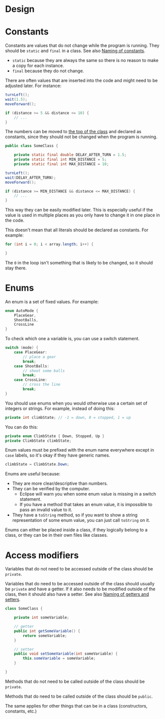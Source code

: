 # Design

# Constants

Constants are values that do not change while the program is running. They should be `static` and `final` in a class. See also [Naming of constants](naming.md#constants).

- `static` because they are always the same so there is no reason to make a copy for each instance.
- `final` because they do not change.

There are often values that are inserted into the code and might need to be adjusted later. For instance:

```java
turnLeft();
wait(1.5);
moveForward();
```

```java
if (distance >= 5 && distance <= 10) {
    // ...
}
```

The numbers can be moved to [the top of the class](structure.md#order-of-declarations) and declared as constants, since they should not be changed when the program is running.

```java
public class SomeClass {

    private static final double DELAY_AFTER_TURN = 1.5;
    private static final int MIN_DISTANCE = 5;
    private static final int MAX_DISTANCE = 10;
```

```java
turnLeft();
wait(DELAY_AFTER_TURN);
moveForward();
```

```java
if (distance >= MIN_DISTANCE && distance <= MAX_DISTANCE) {
    // ...
}
```

This way they can be easily modified later. This is especially useful if the value is used in multiple places as you only have to change it in one place in the code.

This doesn't mean that all literals should be declared as constants. For example:

```java
for (int i = 0; i < array.length; i++) {

}
```

The `0` in the loop isn't something that is likely to be changed, so it should stay there.

# Enums

An enum is a set of fixed values. For example:

```java
enum AutoMode {
    PlaceGear,
    ShootBalls,
    CrossLine
}
```

To check which one a variable is, you can use a switch statement.

```java
switch (mode) {
    case PlaceGear:
        // place a gear
        break;
    case ShootBalls:
        // shoot some balls
        break;
    case CrossLine:
        // cross the line
        break;
}
```

You should use enums when you would otherwise use a certain set of integers or strings. For example, instead of doing this:

```java
private int climbState; // -1 = down, 0 = stopped, 1 = up
```

You can do this:

```java
private enum ClimbState { Down, Stopped, Up }
private ClimbState climbState;
```

Enum values must be prefixed with the enum name everywhere except in `case` labels, so it's okay if they have generic names.

```java
climbState = ClimbState.Down;
```

Enums are useful because:
- They are more clear/descriptive than numbers.
- They can be verified by the computer.
    - Eclipse will warn you when some enum value is missing in a switch statement.
    - If you have a method that takes an enum value, it is impossible to pass an invalid value to it.
- They have a `toString` method, so if you want to show a string representation of some enum value, you can just call `toString` on it.

Enums can either be placed inside a class, if they logically belong to a class, or they can be in their own files like classes.

# Access modifiers

Variables that do not need to be accessed outside of the class should be `private`.

Variables that do need to be accessed outside of the class should usually be `private` and have a getter. If it also needs to be modified outside of the class, then it should also have a setter. See also [Naming of getters and setters](naming.md#getters).

```java
class SomeClass {

    private int someVariable;

    // getter
    public int getSomeVariable() {
        return someVariable;
    }

    // setter
    public void setSomeVariable(int someVariable) {
        this.someVariable = someVariable;
    }

}
```

Methods that do not need to be called outside of the class should be `private`.

Methods that do need to be called outside of the class should be `public`.

The same applies for other things that can be in a class (constructors, constants, etc.)
